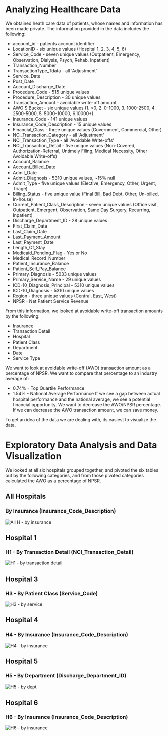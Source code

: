 # Analyzing Healthcare Data

We obtained heath care data of patients, whose names and information has been made private.  The information provided in the data includes the following:

* account_id - patients account identifier
* LocationID - six unique values (Hospital 1, 2, 3, 4, 5, 6)
* Service_Code - seven unique values (Outpatient, Emergency, Observation, Dialysis, Psych, Rehab, Inpatient)
* Transaction_Number
* TransactionType_Tdata - all 'Adjustment'
* Service_Date
* Post_Date
* Account_Discharge_Date
* Procedure_Code - 515 unique values
* Procedure_Description - 30 unique values
* Transaction_Amount - avoidable write-off amount
* AWO $ Bucket - six unique values (1. <0, 2. 0-1000, 3. 1000-2500, 4. 2500-5000, 5. 5000-10000, 6.10000+)
* Insurance_Code - 141 unique values
* Insurance_Code_Description - 15 unique values
* Financial_Class - three unique values (Government, Commercial, Other)
* NCI_Transaction_Category - all 'Adjustment'
* NCI_Transaction_Type - all 'Avoidable Write-offs'
* NCI_Transaction_Detail - five unique values (Non-Covered, Authorization-Referral, Untimely Filing, Medical Necessity, Other Avoidable Write-offs)
* Account_Balance
* Account_Billed_Date
* Admit_Date
* Admit_Diagnosis - 5310 unique values, ~15% null
* Admit_Type - five unique values (Elective, Emergency, Other, Urgent, Triage)
* Billing_Status - five unique value (Final Bill, Bad Debt, Other, Un-billed, In-house)
* Current_Patient_Class_Description - seven unique values (Office visit, Outpatient, Emergent, Observation, Same Day Surgery, Recurring, Inpatient)
* Discharge_Department_ID - 28 unique values
* First_Claim_Date
* Last_Claim_Date
* Last_Payment_Amount
* Last_Payment_Date
* Length_Of_Stay
* Medicaid_Pending_Flag - Yes or No
* Medical_Record_Number
* Patient_Insurance_Balance
* Patient_Self_Pay_Balance
* Primary_Diagnosis - 5033 unique values
* Primary_Service_Name - 29 unique values
* ICD-10_Diagnosis_Principal - 5310 unique values
* ICD-10_Diagnosis - 5310 unique values
* Region - three unique values (Central, East, West)
* NPSR - Net Patient Service Revenue

From this information, we looked at avoidable write-off transaction amounts by the following:
* Insurance
* Transaction Detail
* Hospital
* Patient Class
* Department
* Date
* Service Type

We want to look at avoidable write-off (AWO) transaction amount as a percentage of NPSR.  We want to compare that percentage to an industry average of:
* 0.74% - Top Quartile Performance
* 1.54% - National Average Performance
If we see a gap between actual hospital performance and the national average, we see a potential financial opportunity.  We want to decrease the AWO/NPSR percentage.  If we can decrease the AWO transaction amount, we can save money.

To get an idea of the data we are dealing with, its easiest to visualize the data.

# Exploratory Data Analysis and Data Visualization

We looked at all six hospitals grouped together, and pivoted the six tables out by the following categories, and from those pivoted categories calculated the AWO as a percentage of NPSR.

## All Hospitals

### By Insurance (Insurance_Code_Description)
![All H - by insurance](images/all_hospitals/all-insurance.png)

<!-- ### By Transaction Detail (NCI_Transaction_Detail)
![All H - by transaction detail](images/all_hospitals/all-trans-det.png)

### By Hospital (LocationID)
![All H - by hospital](images/all_hospitals/all-loc.png)

### By Department (Discharge_Department_ID)
![All H - by dept](images/all_hospitals/all-dept.png)

### By Patient Class (Service_Code)
![All H - by service](images/all_hospitals/all-patient-class.png) -->

## Hospital 1

<!-- ### H1 - By Insurance (Insurance_Code_Description)
![H1 - by insurance](images/hosp_1/h1-insurance.png) -->

### H1 - By Transaction Detail (NCI_Transaction_Detail)
![H1 - by transaction detail](images/hosp_1/h1-trans-det.png)
<!--
### H1 - By Department (Discharge_Department_ID)
![H1 - by dept](images/hosp_1/h1-dept.png)

### H1 - By Patient Class (Service_Code)
![H1 - by service](images/hosp_1/h1-patient-class.png) -->

<!-- ## Hospital 2

### H2 - By Insurance (Insurance_Code_Description)
![H2 - by insurance](images/hosp_2/h2-insurance.png)

### H2 - By Transaction Detail (NCI_Transaction_Detail)
![H2 - by transaction detail](images/hosp_2/h2-trans-det.png)

### H2 - By Department (Discharge_Department_ID)
![H2 - by dept](images/hosp_2/h2-dept.png)

### H2 - By Patient Class (Service_Code)
![H2 - by service](images/hosp_2/h2-patient-class.png) -->

## Hospital 3

<!-- ### H3 - By Insurance (Insurance_Code_Description)
![H3 - by insurance](images/hosp_3/h3-insurance.png)

### H3 - By Transaction Detail (NCI_Transaction_Detail)
![H3 - by transaction detail](images/hosp_3/h3-trans-det.png)

### H3 - By Department (Discharge_Department_ID)
![H3 - by dept](images/hosp_3/h3-dept.png) -->

### H3 - By Patient Class (Service_Code)
![H3 - by service](images/hosp_3/h3-patient-class.png)

## Hospital 4

### H4 - By Insurance (Insurance_Code_Description)
![H4 - by insurance](images/hosp_4/h4-insurance.png)

<!-- ### H4 - By Transaction Detail (NCI_Transaction_Detail)
![H4 - by transaction detail](images/hosp_4/h4-trans-det.png)

### H4 - By Department (Discharge_Department_ID)
![H4 - by dept](images/hosp_4/h4-dept.png)

### H4 - By Patient Class (Service_Code)
![H4 - by service](images/hosp_4/h4-patient-class.png) -->

## Hospital 5

<!-- ### H5 - By Insurance (Insurance_Code_Description)
![H5 - by insurance](images/hosp_5/h5-insurance.png)

### H5 - By Transaction Detail (NCI_Transaction_Detail)
![H5 - by transaction detail](images/hosp_5/h5-trans-det.png) -->

### H5 - By Department (Discharge_Department_ID)
![H5 - by dept](images/hosp_5/h5-dept.png)

<!-- ### H5 - By Patient Class (Service_Code)
![H5 - by service](images/hosp_5/h5-patient-class.png) -->

## Hospital 6

### H6 - By Insurance (Insurance_Code_Description)
![H6 - by insurance](images/hosp_6/h6-insurance.png)

<!-- ### H6 - By Transaction Detail (NCI_Transaction_Detail)
![H6 - by transaction detail](images/hosp_6/h6-trans-det.png)

### H6 - By Department (Discharge_Department_ID)
![H6 - by dept](images/hosp_6/h6-dept.png)

### H6 - By Patient Class (Service_Code)
![H6 - by service](images/hosp_6/h6-patient-class.png) -->
